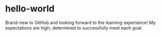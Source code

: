 # hello-world
Brand-new to GitHub and looking forward to the learning experience!
My expectations are high; determined to successfully meet each goal.
